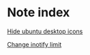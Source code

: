 # Note index

[Hide ubuntu desktop icons](n/210910_hide_desktop_icons.html)

[Change inotify limit](n/inotify-limit.html)

